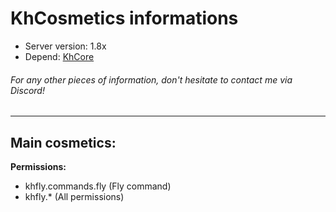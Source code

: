 # KhCosmetics informations
- Server version: 1.8x
- Depend: [KhCore](https://github.com/KickHolse/KhCore)
###### For any other pieces of information, don't hesitate to contact me via Discord!
<hr>

**Main cosmetics:**
- 

**Permissions:**
- khfly.commands.fly (Fly command)
- khfly.* (All permissions)
